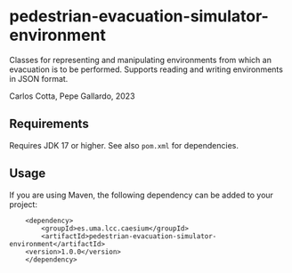 # pedestrian-evacuation-simulator-environment

Classes for representing and manipulating environments from which an evacuation is to be performed. Supports reading 
and writing environments in JSON format.

Carlos Cotta, Pepe Gallardo, 2023

## Requirements

Requires JDK 17 or higher. See also `pom.xml` for dependencies.

## Usage

If you are using Maven, the following dependency can be added to your project:

~~~
    <dependency>
    	<groupId>es.uma.lcc.caesium</groupId>
    	<artifactId>pedestrian-evacuation-simulator-environment</artifactId>
  	<version>1.0.0</version>
    </dependency>
~~~
